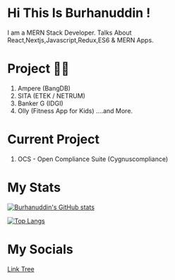 # Hi This Is Burhanuddin !

I am a MERN Stack Developer.
Talks About React,Nextjs,Javascript,Redux,ES6 & MERN Apps.

# Project 💯🔥

1. Ampere (BangDB)
2. SITA (ETEK / NETRUM)
3. Banker G (IDGI)
4. Olly (Fitness App for Kids)
   ....and More.

# Current Project

1. OCS - Open Compliance Suite (Cygnuscompliance)

# My Stats

[![Burhanuddin's GitHub stats](https://github-readme-stats.vercel.app/api?username=mr-burhanuddin)](https://github.com/mr-burhanuddin/github-readme-stats)

[![Top Langs](https://github-readme-stats.vercel.app/api/top-langs/?username=mr-burhanuddin&layout=compact)](https://github.com/mr-burhanuddin/github-readme-stats)

# My Socials

[Link Tree](https://btriee7.web.app/)
